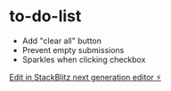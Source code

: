 # to-do-list

- Add "clear all" button
- Prevent empty submissions
- Sparkles when clicking checkbox

[Edit in StackBlitz next generation editor ⚡️](https://stackblitz.com/~/github.com/enwkurs/to-do-list)
